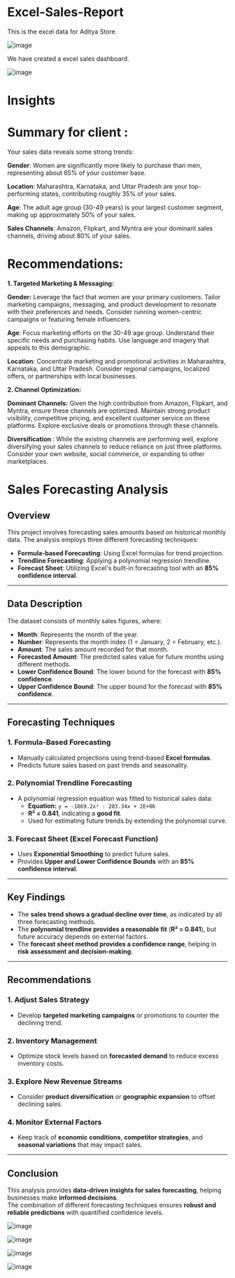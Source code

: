 # Excel-Sales-Report

This is the excel data for Aditya Store.

![image](https://github.com/user-attachments/assets/a61cde1b-3793-427f-8848-7ee05956b1b2)

We have created a excel sales dashboard.

![image](https://github.com/user-attachments/assets/0fc15f49-4ccc-4e5c-9695-f1eef2ffee74)

# Insights 

# Summary for client :

Your sales data reveals some strong trends:

**Gender**: Women are significantly more likely to purchase than men, representing about 65% of your customer base.

**Location**: Maharashtra, Karnataka, and Uttar Pradesh are your top-performing states, contributing roughly 35% of your sales.

**Age**: The adult age group (30-49 years) is your largest customer segment, making up approximately 50% of your sales.

**Sales Channels**: Amazon, Flipkart, and Myntra are your dominant sales channels, driving about 80% of your sales.

# Recommendations:

**1. Targeted Marketing & Messaging:**

**Gender:** Leverage the fact that women are your primary customers. Tailor marketing campaigns, messaging, and product development to resonate with their preferences and needs. Consider running women-centric campaigns or featuring female influencers.

**Age**: Focus marketing efforts on the 30-49 age group. Understand their specific needs and purchasing habits. Use language and imagery that appeals to this demographic.

**Location**: Concentrate marketing and promotional activities in Maharashtra, Karnataka, and Uttar Pradesh. Consider regional campaigns, localized offers, or partnerships with local businesses.

**2. Channel Optimization:**

**Dominant Channels:** Given the high contribution from Amazon, Flipkart, and Myntra, ensure these channels are optimized. Maintain strong product visibility, competitive pricing, and excellent customer service on these platforms. Explore exclusive deals or promotions through these channels.

**Diversification** : While the existing channels are performing well, explore diversifying your sales channels to reduce reliance on just three platforms. Consider your own website, social commerce, or expanding to other marketplaces.

# Sales Forecasting Analysis

## Overview

This project involves forecasting sales amounts based on historical monthly data. The analysis employs three different forecasting techniques:

- **Formula-based Forecasting**: Using Excel formulas for trend projection.
- **Trendline Forecasting**: Applying a polynomial regression trendline.
- **Forecast Sheet**: Utilizing Excel's built-in forecasting tool with an **85% confidence interval**.

---

## Data Description

The dataset consists of monthly sales figures, where:

- **Month**: Represents the month of the year.
- **Number**: Represents the month index (1 = January, 2 = February, etc.).
- **Amount**: The sales amount recorded for that month.
- **Forecasted Amount**: The predicted sales value for future months using different methods.
- **Lower Confidence Bound**: The lower bound for the forecast with **85% confidence**.
- **Upper Confidence Bound**: The upper bound for the forecast with **85% confidence**.

---

## Forecasting Techniques

### **1. Formula-Based Forecasting**
- Manually calculated projections using trend-based **Excel formulas**.
- Predicts future sales based on past trends and seasonality.

### **2. Polynomial Trendline Forecasting**
- A polynomial regression equation was fitted to historical sales data:  
  - **Equation:** `y = -1869.2x² - 203.34x + 2E+06`
  - **R² = 0.841**, indicating a **good fit**.
  - Used for estimating future trends by extending the polynomial curve.

### **3. Forecast Sheet (Excel Forecast Function)**
- Uses **Exponential Smoothing** to predict future sales.
- Provides **Upper and Lower Confidence Bounds** with an **85% confidence interval**.

---

## Key Findings

- The **sales trend shows a gradual decline over time**, as indicated by all three forecasting methods.
- The **polynomial trendline provides a reasonable fit** (**R² = 0.841**), but future accuracy depends on external factors.
- The **forecast sheet method provides a confidence range**, helping in **risk assessment and decision-making**.

---

## Recommendations

### **1. Adjust Sales Strategy**
- Develop **targeted marketing campaigns** or promotions to counter the declining trend.

### **2. Inventory Management**
- Optimize stock levels based on **forecasted demand** to reduce excess inventory costs.

### **3. Explore New Revenue Streams**
- Consider **product diversification** or **geographic expansion** to offset declining sales.

### **4. Monitor External Factors**
- Keep track of **economic conditions**, **competitor strategies**, and **seasonal variations** that may impact sales.

---

## Conclusion

This analysis provides **data-driven insights for sales forecasting**, helping businesses make **informed decisions**.  
The combination of different forecasting techniques ensures **robust and reliable predictions** with quantified confidence levels.

![image](https://github.com/user-attachments/assets/cfd74e15-c59c-4dfd-aeed-36a41eae34f9)

![image](https://github.com/user-attachments/assets/57db8e0f-3e88-4e3c-95f3-953c4488a8f1)

![image](https://github.com/user-attachments/assets/86f9155b-7235-47b7-aa89-167626504ac3)

![image](https://github.com/user-attachments/assets/31a695f0-07cc-4cf8-be01-00db13ee94b3)




